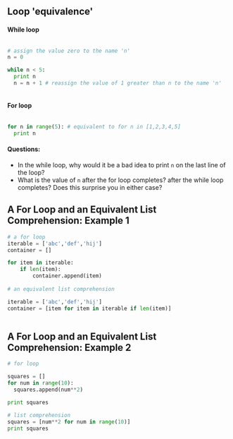 ## Loop 'equivalence'

#### While loop

````python

# assign the value zero to the name 'n'
n = 0

while n < 5:
  print n
  n = n + 1 # reassign the value of 1 greater than n to the name 'n'
  
````

#### For loop


````python

for n in range(5): # equivalent to for n in [1,2,3,4,5]
  print n

````

#### Questions:
+ In the while loop, why would it be a bad idea to print `n` on the last line of the loop?
+ What is the value of `n` after the for loop completes? after the while loop completes? Does this surprise you in either case?

## A For Loop and an Equivalent List Comprehension: Example 1

````python 
# a for loop
iterable = ['abc','def','hij']
container = []

for item in iterable:
    if len(item):
        container.append(item)
    
# an equivalent list comprehension

iterable = ['abc','def','hij']
container = [item for item in iterable if len(item)]



````

## A For Loop and an Equivalent List Comprehension: Example 2

````python
# for loop

squares = []
for num in range(10):
  squares.append(num**2)

print squares
````

````python
# list comprehension
squares = [num**2 for num in range(10)]
print squares
````


